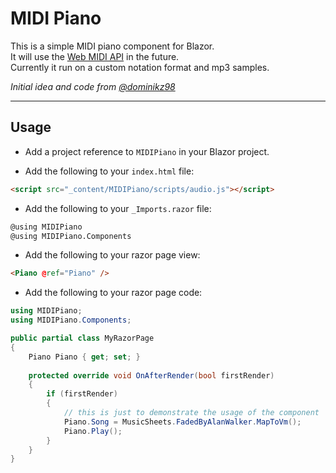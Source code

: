 # MIDI Piano

This is a simple MIDI piano component for Blazor.<br />
It will use the [Web MIDI API](https://developer.mozilla.org/en-US/docs/Web/API/MIDIAccess) in the future.<br />
Currently it run on a custom notation format and mp3 samples.

_Initial idea and code from [@dominikz98](https://github.com/dominikz98)_

---

## Usage

* Add a project reference to `MIDIPiano` in your Blazor project.

* Add the following to your `index.html` file:

```html
<script src="_content/MIDIPiano/scripts/audio.js"></script>
```

* Add the following to your `_Imports.razor` file:

```html
@using MIDIPiano
@using MIDIPiano.Components
```

* Add the following to your razor page view:

```html
<Piano @ref="Piano" />
```

* Add the following to your razor page code:

```csharp
using MIDIPiano;
using MIDIPiano.Components;

public partial class MyRazorPage
{
	Piano Piano { get; set; }
	
	protected override void OnAfterRender(bool firstRender)
	{
		if (firstRender)
		{
			// this is just to demonstrate the usage of the component
			Piano.Song = MusicSheets.FadedByAlanWalker.MapToVm();
			Piano.Play();
		}
	}
}
```